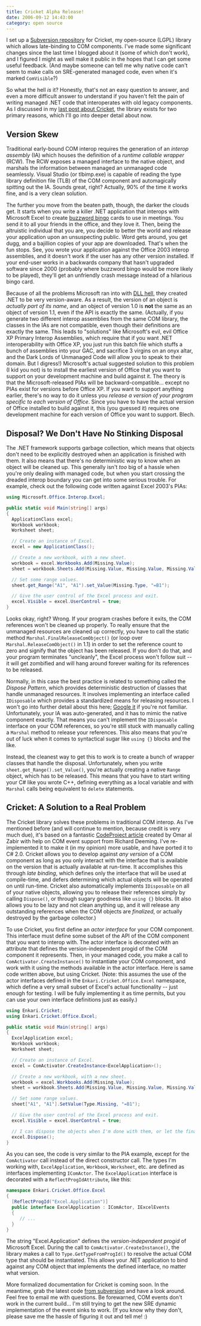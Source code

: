 ```yaml
---
title: Cricket Alpha Release!
date: 2006-09-12 14:43:00
category: open source
---
```


<span class="drop-cap">I set up</span> a [Subversion repository](http://svn.enkari.com/cricket/) for Cricket, my open-source (LGPL) library which allows late-binding to COM components. I've made some significant changes since the last time I blogged about it (some of which don't work), and I figured I might as well make it public in the hopes that I can get some useful feedback. (And maybe someone can tell me why native code can't seem to make calls on SRE-generated managed code, even when it's marked `ComVisible`?)

So what the hell _is_ it? Honestly, that's not an easy question to answer, and even a more difficult answer to understand if you haven't felt the pain of writing managed .NET code that interoperates with old legacy components. As I discussed in my [last post about Cricket](/2006/cricket-late-binding-to-com-components), the library exists for two primary reasons, which I'll go into deeper detail about now.

## Version Skew

Traditional early-bound COM interop requires the generation of an _interop assembly_ (IA) which houses the definition of a _runtime callable wrapper_ (RCW). The RCW exposes a managed interface to the native object, and marshals the information between managed an unmanaged code seamlessly. Visual Studio (or tlbimp.exe) is capable of reading the type library definition file (TLB) of the COM component and automagically spitting out the IA. Sounds great, right? Actually, 90% of the time it works fine, and is a very clean solution.

The further you move from the beaten path, though, the darker the clouds get. It starts when you write a killer .NET application that interops with Microsoft Excel to create [buzzword bingo](http://en.wikipedia.org/wiki/Buzzword_bingo) cards to use in meetings. You send it to all your friends in the office, and they love it. Then, being the altruistic individual that you are, you decide to better the world and release your application upon an unsuspecting public. Word gets around, you get dugg, and a bajillion copies of your app are downloaded. That's when the fun stops. See, you wrote your application against the Office 2003 interop assemblies, and it doesn't work if the user has any other version installed. If your end-user works in a backwards company that hasn't upgraded software since 2000 (probably where buzzword bingo would be more likely to be played), they'll get an unfriendly crash message instead of a hilarious bingo card.

Because of all the problems Microsoft ran into with [DLL hell](http://en.wikipedia.org/wiki/Dll_hell), they created .NET to be very version-aware. As a result, the version of an object is _actually part of its name_, and an object of version 1.0 is **not** the same as an object of version 1.1, even if the API is exactly the same. (Actually, if you generate two different interop assemblies from the same COM library, the classes in the IAs are not compatible, even though their definitions are exactly the same. This leads to "solutions" like Microsoft's evil, evil Office XP Primary Interop Assemblies, which require that if you want .NET interoperability with Office XP, you just run this batch file which stuffs a bunch of assemblies into your GAC, and sacrifice 3 virgins on an onyx altar, and the Dark Lords of Unmanaged Code will allow you to speak to their domain. But I digress!) Microsoft's actual suggested solution to this problem (I kid you not) is to install the earliest version of Office that you want to support on your development machine and build against it. The theory is that the Microsoft-released PIAs will be backward-compatible... except no PIAs exist for versions before Office XP. If you want to support anything earlier, there's no way to do it unless you _release a version of your program specific to each version of Office_. Since you have to have the actual version of Office installed to build against it, this (you guessed it) requires one development machine for each version of Office you want to support. Blech.

## Disposal? We Don't Have No Stinking Disposal

The .NET framework supports garbage collection, which means that objects don't need to be explicitly destroyed when an application is finished with them. It also means that there's no deterministic way to know when an object will be cleaned up. This generally isn't _too_ big of a hassle when you're only dealing with managed code, but when you start crossing the dreaded interop boundary you can get into some serious trouble. For example, check out the following code written against Excel 2003's PIAs:

```csharp
using Microsoft.Office.Interop.Excel;

public static void Main(string[] args)
{
  ApplicationClass excel;
  Workbook workbook;
  Worksheet sheet;

  // Create an instance of Excel.
  excel = new ApplicationClass();

  // Create a new workbook, with a new sheet.
  workbook = excel.Workbooks.Add(Missing.Value);
  sheet = workbook.Sheets.Add(Missing.Value, Missing.Value, Missing.Value, Missing.Value);

  // Set some range values.
  sheet.get_Range("A1", "A1").set_Value(Missing.Type, "=B1");

  // Give the user control of the Excel process and exit.
  excel.Visible = excel.UserControl = true;
}
```

Looks okay, right? Wrong. If your program crashes before it exits, the COM references won't be cleaned up properly. To really ensure that the unmanaged resources are cleaned up correctly, you have to call the static method `Marshal.FinalReleaseComObject()` (or loop over `Marshal.ReleaseComObject()` in 1.1) in order to set the reference count to zero and signify that the object has been released. If you don't do that, and your program terminates "uncleanly", the Excel process won't follow suit -- it will get zombified and will hang around forever waiting for its references to be released.

Normally, in this case the best practice is related to something called the _Dispose Pattern_, which provides deterministic destruction of classes that handle unmanaged resources. It involves implementing an interface called `IDisposable` which provides a standardized means for releasing resources. I won't go into further detail about this here; [Google it](http://www.google.com/search?q=dispose+pattern) if you're not familiar. Unfortunately, your IA was auto-generated, and it has to mimic the native component exactly. That means you can't implement the `IDisposable` interface on your COM references, so you're still stuck with manually calling a `Marshal` method to release your references. This also means that you're out of luck when it comes to syntactical sugar like `using {}` blocks and the like.

Instead, the cleanest way to get this to work is to create a bunch of wrapper classes that handle the disposal. Unfortunately, when you write `sheet.get_Range().set_Value()`, you're actually creating a native `Range` object, which has to be released. This means that you have to start writing your C# like you wrote C++, defining everything as a local variable and with `Marshal` calls being equivalent to `delete` statements.

## Cricket: A Solution to a Real Problem

The Cricket library solves these problems in traditional COM interop. As I've mentioned before (and will continue to mention, because credit is very much due), it's based on a fantastic [CodeProject article](http://www.codeproject.com/csharp/safecomwrapper.asp) created by Omar al Zabir with help on COM event support from Richard Deeming. I've re-implemented it to make it (in my opinion) more usable, and have ported it to C# 2.0. Cricket allows you to develop against _any version_ of a COM component as long as you only interact with the interface that is available on the version that is actually available at run-time. It accomplishes this through _late binding_, which defines only the interface that will be used at compile-time, and defers determining which actual objects will be operated on until run-time. Cricket also automatically implements `IDisposable` on all of your native objects, allowing you to release their references simply by calling `Dispose()`, or through sugary goodness like `using {}` blocks. (It also allows you to be lazy and not clean anything up, and it will release any outstanding references when the COM objects are _finalized_, or actually destroyed by the garbage collector.)

To use Cricket, you first define an _actor interface_ for your COM component. This interface must define some subset of the API of the COM component that you want to interop with. The actor interface is decorated with an attribute that defines the version-independent progid of the COM component it represents. Then, in your managed code, you make a call to `ComActivator.CreateInstance()` to instantiate your COM component, and work with it using the methods available in the actor interface. Here is same code written above, but using Cricket. (Note: this assumes the use of the actor interfaces defined in the `Enkari.Cricket.Office.Excel` namespace, which define a very small subset of Excel's actual functionality -- just enough for testing. I will be fully implementing it as time permits, but you can use your own interface definitions just as easily.)

```csharp
using Enkari.Cricket;
using Enkari.Cricket.Office.Excel;

public static void Main(string[] args)
{
  ExcelApplication excel;
  Workbook workbook;
  Worksheet sheet;

  // Create an instance of Excel.
  excel = ComActivator.CreateInstance<ExcelApplication>();

  // Create a new workbook, with a new sheet.
  workbook = excel.Workbooks.Add(Missing.Value);
  sheet = workbook.Sheets.Add(Missing.Value, Missing.Value, Missing.Value, Missing.Value);

  // Set some range values.
  sheet["A1", "A1"].SetValue(Type.Missing, "=B1");

  // Give the user control of the Excel process and exit.
  excel.Visible = excel.UserControl = true;

  // I can dispose the objects when I'm done with them, or let the finalizer deal with it instead.
  excel.Dispose();
}
```

As you can see, the code is very similar to the PIA example, except for the `ComActivator` call instead of the direct constructor call. The types I'm working with, `ExcelApplication`, `Workbook`, `Worksheet`, etc. are defined as interfaces implementing `IComActor`. The `ExcelApplication` interface is decorated with a `ReflectProgIdAttribute`, like this:

```csharp
namespace Enkari.Cricket.Office.Excel
{
  [ReflectProgId("Excel.Application")]
  public interface ExcelApplication : IComActor, IExcelEvents
  {
     // ...
  }
}
```

The string "Excel.Application" defines the _version-independent progid_ of Microsoft Excel. During the call to `ComActivator.CreateInstance()`, the library makes a call to `Type.GetTypeFromProgId()` to resolve the actual COM type that should be instantiated. This allows your .NET application to bind against any COM object that implements the defined interface, no matter what version.

More formalized documentation for Cricket is coming soon. In the meantime, grab the latest code [from subversion](http://svn.enkari.com/cricket) and have a look around. Feel free to email me with questions. Be forewarned, COM events don't work in the current build... I'm still trying to get the new SRE dynamic implementation of the event sinks to work. (If you know why they don't, please save me the hassle of figuring it out and tell me! :)